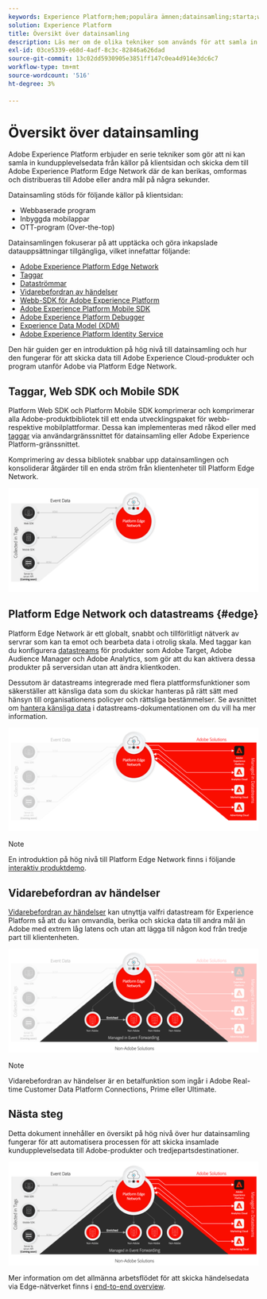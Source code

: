 ```yaml
---
keywords: Experience Platform;hem;populära ämnen;datainsamling;starta;web sdk
solution: Experience Platform
title: Översikt över datainsamling
description: Läs mer om de olika tekniker som används för att samla in data om kundupplevelser i Adobe Experience Platform.
exl-id: 03ce5339-e68d-4adf-8c3c-82846a626dad
source-git-commit: 13c02dd5930905e3851ff147c0ea4d914e3dc6c7
workflow-type: tm+mt
source-wordcount: '516'
ht-degree: 3%

---
```


# Översikt över datainsamling

Adobe Experience Platform erbjuder en serie tekniker som gör att ni kan samla in kundupplevelsedata från källor på klientsidan och skicka dem till Adobe Experience Platform Edge Network där de kan berikas, omformas och distribueras till Adobe eller andra mål på några sekunder.

Datainsamling stöds för följande källor på klientsidan:

* Webbaserade program
* Inbyggda mobilappar
* OTT-program (Over-the-top)

Datainsamlingen fokuserar på att upptäcka och göra inkapslade datauppsättningar tillgängliga, vilket innefattar följande:

* [Adobe Experience Platform Edge Network](https://experienceleague.adobe.com/docs/web-sdk-learn/tutorials/introduction-to-web-sdk-and-edge-network.html)
* [Taggar](../tags/home.md)
* [Dataströmmar](../edge/datastreams/overview.md)
* [Vidarebefordran av händelser](../tags/ui/event-forwarding/overview.md)
* [Webb-SDK för Adobe Experience Platform](../edge/home.md)
* [Adobe Experience Platform Mobile SDK](https://aep-sdks.gitbook.io/docs/)
* [Adobe Experience Platform Debugger](https://chrome.google.com/webstore/detail/adobe-experience-platform/bfnnokhpnncpkdmbokanobigaccjkpob?hl=en)
* [Experience Data Model (XDM)](../xdm/home.md)
* [Adobe Experience Platform Identity Service](../identity-service/home.md)

Den här guiden ger en introduktion på hög nivå till datainsamling och hur den fungerar för att skicka data till Adobe Experience Cloud-produkter och program utanför Adobe via Platform Edge Network.

## Taggar, Web SDK och Mobile SDK

Platform Web SDK och Platform Mobile SDK komprimerar och komprimerar alla Adobe-produktbibliotek till ett enda utvecklingspaket för webb- respektive mobilplattformar. Dessa kan implementeras med råkod eller med [taggar](../tags/home.md) via användargränssnittet för datainsamling eller Adobe Experience Platform-gränssnittet.

Komprimering av dessa bibliotek snabbar upp datainsamlingen och konsoliderar åtgärder till en enda ström från klientenheter till Platform Edge Network.

![Taggar, Web SDK, Mobile SDK](./images/home/tags-sdks.png)

## Platform Edge Network och datastreams {#edge}

Platform Edge Network är ett globalt, snabbt och tillförlitligt nätverk av servrar som kan ta emot och bearbeta data i otrolig skala. Med taggar kan du konfigurera [datastreams](../edge/datastreams/overview.md) för produkter som Adobe Target, Adobe Audience Manager och Adobe Analytics, som gör att du kan aktivera dessa produkter på serversidan utan att ändra klientkoden.

Dessutom är datastreams integrerade med flera plattformsfunktioner som säkerställer att känsliga data som du skickar hanteras på rätt sätt med hänsyn till organisationens policyer och rättsliga bestämmelser. Se avsnittet om [hantera känsliga data](../edge/datastreams/overview.md#sensitive) i datastreams-dokumentationen om du vill ha mer information.

![Datastreams and Adobe solutions](./images/home/adobe-solutions.png)

>[!NOTE]
>
>En introduktion på hög nivå till Platform Edge Network finns i följande [interaktiv produktdemo](https://adobe-ideacloud.forgedx.com/adobe-adobe-edge-collection/adobe-experience-edge/public/mx?SUID=hgb1a48ICSCpbM6MzBYHbxnsh9DgjUy1).

## Vidarebefordran av händelser

[Vidarebefordran av händelser](../tags/ui/event-forwarding/overview.md) kan utnyttja valfri datastream för Experience Platform så att du kan omvandla, berika och skicka data till andra mål än Adobe med extrem låg latens och utan att lägga till någon kod från tredje part till klientenheten.

![Vidarebefordran av händelser](./images/home/event-forwarding.png)

>[!NOTE]
>
>Vidarebefordran av händelser är en betalfunktion som ingår i Adobe Real-time Customer Data Platform Connections, Prime eller Ultimate.

## Nästa steg

Detta dokument innehåller en översikt på hög nivå över hur datainsamling fungerar för att automatisera processen för att skicka insamlade kundupplevelsedata till Adobe-produkter och tredjepartsdestinationer.

![Ramverk för datainsamling](./images/home/collection.png)

Mer information om det allmänna arbetsflödet för att skicka händelsedata via Edge-nätverket finns i [end-to-end overview](./e2e.md).
